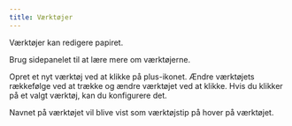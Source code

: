 ```yaml
---
title: Værktøjer
---
```


Værktøjer kan redigere papiret.

Brug sidepanelet til at lære mere om værktøjerne.

Opret et nyt værktøj ved at klikke på plus-ikonet. Ændre værktøjets rækkefølge ved at trække og ændre værktøjet ved at klikke.
Hvis du klikker på et valgt værktøj, kan du konfigurere det.

Navnet på værktøjet vil blive vist som værktøjstip på hover på værktøjet.

